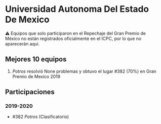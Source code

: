# Universidad Autonoma Del Estado De Mexico

:warning: Equipos que solo participaron en el Repechaje del Gran Premio de México no están registrados oficialmente en el ICPC, por lo que no aparecerán aquí.

## Mejores 10 equipos

1. _Potros_ resolvió None problemas y obtuvo el lugar #382 (70%) en Gran Premio de Mexico 2019

## Participaciones

### 2019-2020

- #382 _Potros_ (Clasificatorio)



